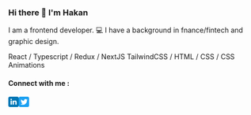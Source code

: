 ### Hi there 👋 I'm Hakan
I am a frontend developer. 💻
I have a background in fnance/fintech and graphic design.

React / Typescript / Redux / NextJS 
TailwindCSS / HTML / CSS / CSS Animations

#### Connect with me :
<a href="https://www.linkedin.com/in/hakangundogdu1/">
  <img align="left" alt="Linkdin" width="21px" src="https://raw.githubusercontent.com/edent/SuperTinyIcons/099dc12b59179d07d534069bc8551718f786d91a/images/svg/linkedin.svg" />
</a>

<a href="https://twitter.com/hakancode">
  <img align="left" alt="Twitter" width="21px" src="https://raw.githubusercontent.com/edent/SuperTinyIcons/099dc12b59179d07d534069bc8551718f786d91a/images/svg/twitter.svg" />
</a>


